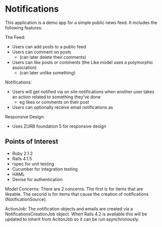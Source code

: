 Notifications
=============

This application is a demo app for a simple public news feed.  It includes the following features:

The Feed:
- Users can add posts to a public feed
- Users can comment on posts
  - (can later delete their comments)
- Users can like posts or comments (the Like model uses a polymorphic association)
  - (can later unlike something)


Notifications:
- Users will get notified via on site notifications when another user takes an action related to something they've done
  - eg likes or comments on their post
- Users can optionally receive email notifications as


Responsive Design:
- Uses ZURB foundation 5 for responsive design



Points of Interest
------------------

- Ruby 2.1.2
- Rails 4.1.5
- rspec for unit testing
- Cucumber for integration testing
- HAML
- Devise for authentication


Model Concerns: There are 2 concerns. The first is for items that are likeable.  The second is for items that cause
the creation of notifications (NotificationSource).

ActionJob:  The notification objects and emails are created via a NotificationsCreationJob object.  When Rails 4.2 is
available this will be updated to inherit from AcitonJob so it can be run asynchronously.


